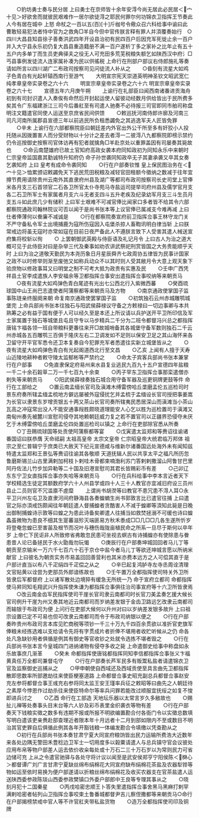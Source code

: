 <!-- { "loadSidebar": true } -->
　　○豹坊勇士奏与民分居  上曰勇士在京师皆十余年安淂今尚无居此必民居＜宀十见＞好欲舍而就彼民艰难作一居尔欲徒淂之耶民何罪尔何功锦衣卫指挥王节奏此人今有居在城中  上怒  命杖之一百以五(百)[十]斤枷号令儆众召六科给事中谕曰此曹敢轻易犯法者恃中官为之救角□羊自今但中官传朕言释有罪人并湏覆奏始行　○四川大昌县知县徐子善奏洪武四年开设县治初有民四百户后因充军死徙止余一百户并入大宁县永乐初仍复大昌县重造籍册不满一百户遂析丁多之家补之比年止有五十五户内多单丁而生员吏典驿夫之役无人可充田多荒芜税粮失额乞如陕西汉中府氵□丐县事例发徒流人连家属补凑为民以供徭税  上命行在刑部户部议右侍郎施礼等奏请如所言以四川湖广二布政司按察司见问徒流人补从之
　　○昏刻有流星大如鸡子色青白有光起轩辕西南行至游气
　　大明宣宗宪天崇道英明神圣钦文昭武宽仁纯孝章皇帝实录卷之六十六
　　明宣宗章皇帝实录卷之六十六
明宣宗章皇帝实录卷之六十七
　　宣德五年六月庚午朔
　　上谕行在礼部臣曰闻西南诸番进贡海舟初到有司封识遣人入奏俟有命然后开封起运使人留彼动经数月供给皆出于民所费多矣其令广东福建浙江三司今后番舡至有司遣人驰奏不必待报三司官即同市舶司称盘明注文籍遣官同使人运送至京庶省民间供馈
　　○敕巡抚河南侍郎许廓及河南三司凡河南所属郡县宣德三年以前逃民所负租悉蠲免之其逃逸军夫人匠皆免罪
　　○辛未  上谕行在六部都察院臣曰朝廷差内外官出外公干所至多有奸狡小人投托随从因拨置害人而分受财物以十分计之差去者淂一二彼淂八九都察院即榜示禁约仍令巡按御史按察司官体访再有犯者就擒角□羊赴京处以重罪盖因有司屡奏其毙故也
　　○命云南楚雄府已故土官知府高政女袭本府同知政初为同知永乐中来朝时  仁宗皇帝监国嘉其勤诚特升知府仍  命子孙世袭同知政卒无子其妻承袭又卒其女奏乞袭知府  上曰  皇考有成命令袭同知
　　○行在户部奏钦惟  皇上保民图治务在＜宀十见＞恤累颁诏敕蠲免天下逃民荒田税粮及减轻官田租额今徵纳之数减于往年宜撙节费用请除贵州云南外其直隶府州县及湖广等都司布政司按察司长史司堂上官俸米各月支三石首领官二石各卫所官太仆寺苑马寺盐运司提举司府州县及儒学官月支各二石卫所军士有家属者月支六斗无者支四斗五升老疾及纪录幼军月支三斗生员月支五斗如此庶几少有储积  上曰军士艰难不可减官俸比闻家口多者皆不给其令六部都察院通政司翰林院议可否以闻于是尚书张本等上议官俸已属减支今难再减  上曰仕者俸薄何以餋廉不减诚是
　　○行在都察院奏宣府前卫指挥佥事王林守龙门关不严守备私令军士出境捕鹿为寇所伤寇因入屯堡杀掠人畜鞫讯明白律当斩  上曰朕常戒边将虽无寇时亦常如寇在目前日夜严备此人不遵朕言致下人受害其遣人械送宣府集将校斩以徇
　　○  上罢朝御武英殿与侍臣语及礼记月令  上曰古人为治之道大概可见于此侍臣对曰是杂举三代及秦事如劝农讲武祭祀刑赏皆国之大务贵能顺乎天时  上曰为治之道敬天勤民为本尧历象日月星辰舜齐七政周协五律皆为民事计国家之政不以时修举则渐至废弛又如称兵动众不以其时则人受其敝月令大意上观天象下验庶物以修政事耳又曰明堂之制不可考大抵为政贵有实惠及民
　　○壬申广西凭祥县土官李成遣族人李安福余等卫都指挥佥事安出遣指挥佥事咬纳等来朝贡马
　　○夜有流星大如鸡弹色青白尾迹有光出七公西北行入紫微西蕃
　　○癸酉琉球国中山王尚巴志遣使者阿蒲察都等来朝贡马及方物
　　○南京通政使掌国子监事陈琏亲终服阕来朝  命复南京通政使罢掌国子监
　　○初筑独石云州赤城雕鹗城堡完  上命兵部尚书张本往独石与阳武侯薛禄议守备之方敕禄曰一切边事卿与本共熟筹之必有益于国有便于人可以经久至是本还上所议请以兵护送开平卫所印信及军士家属置于独石等城堡且屯且守专以马步精兵二千分为二班令都督冯兴总之都指挥唐铭卞福各领一班自带粮料更番往来开□故城哨备其各城堡守备军数则独石二千云州赤城各五百雕鹗三百俱于隆庆左右二卫调发如不足则以保安卫足之其山海怀来各卫留守开平官军悉令还卫本复奏自今犯罪充军者悉遣往实新立城堡皆从之
　　○夜有流星大如鸡弹色青白有光起阁道西北行至文昌
　　○乙亥  上闻有人擅于天寿山近陵地耕种者敕守陵太监郁彬等严禁约之
　　○命太子宾客兵部尚书张本兼掌行在户部事
　　○免直隶保定府易州来水县复业逃民九百九十五户宣德四年盐粮一千二十余石榖草二万一千七百九十余束
　　○丙子罕东卫指挥佥事那栾遣僧亦剌失等来朝贡马
　　○阳武侯薛禄奏独石城合用守备军器及巡更铜牌更鼓等件  命行在工部给之
　　○置云南孟缅长官司及滇滩木缚雷傍哈丘垄磨孟伦五巡检司时景东府奏所辖孟缅孟梳地方僻远屡被外寇侵扰乞并孟梳于孟缅设长官司授把事姜嵩为长官以隶景东岁增贡银五十两又茶山长官司奏所辖夷民悉居深山而滇滩当小茶山瓦高之冲寇常出没人不能安通事叚胜颇晓道理能安人心乞以胜为巡检置司于滇滩又南甸州奏先被麓川宣慰司侵夺其地赖朝廷威力复之若不置官司以正疆界恐侵夺未厌乞于木缚雷傍哈丘垄磨孟伦四处置巡检司以镇之  上命行在吏部除官悉从所奏
　　○丁丑赐琉球国等处贡使阿蒲察都等宴
　　○戊寅遣太监郑和等赉诏往谕诸番国诏曰朕恭膺  天命祗嗣  太祖高皇帝  太宗文皇帝  仁宗昭皇帝大统君临万邦体  祖宗之至仁普辑宁于庶类已大赦天下纪元宣德咸与维新尔诸番国远处海外未有闻知兹特遣太监郑和王景弘等赉诏往谕其各敬顺  天道抚辑人民以共享太平之福凡所历忽鲁磨斯锡兰山古里满剌加柯枝卜剌哇木骨都束喃渤利苏门答剌剌撒溜山阿鲁甘巴里阿丹佐法儿竹步加异勒等二十国及旧港宣慰司其君长皆赐彩币有差
　　○己卯辽东东宁卫女直指挥佥事亦失哈等来朝贡马
　　○行在兵科给事中李本言近者天下学校精选生徒定其额数府学六十人州县学或四十人三十人教官亦宜减旧府设三员州县止二员则官不冗滥廪不虗糜
　　上谓尚书胡濙等曰教官不患冗患不淂人耳○永平卫兴州左屯卫及直隶河间府静海县各奏蝗蝻生尚书郭敦言比已遣官往捕  上曰遣官之际亦湏戒饬颇闻往年朝廷遣人督捕蝗者贪酷害人不减于蝗卿等湏知此毙是日晚出御制捕蝗诗示敦等曰蝗之为患此诗备矣卿遣人往捕当如救焚拯溺不可缓也诗曰蝗螽虽微物为患良不细其生寔蕃滋殄灭端匪易方秋禾黍成□□几□□几各生遂所忻岁将登奄忽蝗已至害苖及根节而况叶与穗伤哉陇亩植民命之所系一旦尽于斯何以卒年岁  上帝仁下民讵非人所致修省弗敢忽民患可坐视去螟古有诗捕蝗亦有使除患与餋患昔人论已备拯民于水火勖哉勿玩愒
　　○庚辰行在户部奏坤城回回者马儿丁等朝贡至京输米一万六千七百六十石于京仓中盐今者马儿丁等欲还坤城言愿以所纳米献官  上曰彼名为朝贡实务市易盖回回善营利也其米亦费本远方之人可偿其直于是户部计直当以布八千疋绢四千疋偿之从之
　　○辛巳起复鸿胪寺左寺丞周诠清理文官贴黄以诠尝为吏部员外郎谙练故也
　　○壬午置万全都指挥使司特关外卫所皆隶后军都督府  上以诸军散处边境猝有缓急无所统一乃  命于宣府立都司  命都指挥使马昇同知毛翔武兴升指挥使朱谦为都指挥佥事俱往治司事宣府等十六卫所皆隶焉
　　○改云南金齿军民指挥使司干崖长官司隶云南都司时长官刀美孟奏乞援大候长官司例升干崖为州又奏其地近云南都司而岁纳差发银于金齿卫路远乞改隶云南都司而输银于布政司为便  上问行在吏部大候何以升州对曰以岁纳差发银多故升  上曰祖宗设置已定不可易也但可改隶云南都司而令于布政司纳银以便之
　　○行在户部奏昨贵州布政司言本库见贮商税等项钞一千三十万九千四百余贯欲以准折官吏旗军俸粮未经拣选难以支给请令先将有字贯成片者折俸不堪用者收贮听候从之仍  命各处凡急缺钞用者俱循是例其有御史等官收钞之处就令选拣不堪者毁之
　　○行在兵部尚书张本言今皇城四门进纳诸物有侵夺多收之毙  上命遣御史给事中称盘如永乐故事庶几渐革
　　○癸未  命都指挥使唐铭都指挥同知李信都指挥佥事张义卞福黄真任万全都司兼督屯守
　　○行在户部奏长芦军民多有贩鬻私盐者请遣锦衣卫官及监察御史巡捕从之
　　○甲申朝使自西域还及西域贡使至具言曲先卫都指挥散即思数率所部邀劫往来使臣梗塞道路  上命都督佥事史昭充副总兵都督佥事赵安充左参将都督佥事王彧充右参将同太监王安王瑾率兵征之敕昭等曰曲先之人朝廷待之素厚今悖恩作过劫杀往来使臣特命尔等率兵问罪若能改过顺服宜抚绥之如复不悛即进兵讨之
　　○乙酉  命行在工部造  天地坛乐器以太常言岁久多敝故也
　　○赐扯儿禅等处奏事头目末台等六人钞及彩币表里金织袭衣等物有差
　　○行在户部奏天下钱粮实徵之数多有违期不报或所报不明欲编置勘合付各衙门令以实徵总数填写明白遣该吏亲赉赴部查理近者限本年十月远者十二月到部如限内不至或数目不明治其官吏罪自后俱循此例其各年开豁钱粮一体编发勘合令填缴以凭查勘从之
　　○初行在兵部尚书张本奏甘肃宁夏大同宣府粮饷皆出民力运输所费浩大近数年来各处边隅无警田禾豊稔边卫军士一切用度多以榖粟请遣人与总兵镇守官会议彼处应用布帛等物户部差人运去依价收籴每处或十万石二三十万石岁以为常则民力可省边储可充  上从之令遣官驰驿与各处守将计议以闻至是武安侯郑亨宁阳侯陈＜棥心＞都督谭广刘广言甘肃宁夏缺丝绵布绢棉花大同宣府缺布绢棉花茶盐及农器犁铧等物如运至依时易换为便户部遂请以折粮丝绵布绢棉花及收买农器支在官茶盐遣人运送陕西委参政陈琰山西委参政樊镇口外委户部郎中王良等专理其事从之
　　○晓刻月犯十二国秦星
　　○丙戌哈密忠顺王卜答失里遣指挥佥事舍黑马黑麻打剌罕满剌哈密者帖列山卫指挥佥事咬束土鲁番城都督尹吉儿察侄撒都等来朝贡马○命行在户部揭榜禁戒中官人等不许官舡夹带私盐货物
　　○造万全都指挥使司印及铜牌

